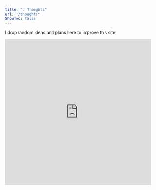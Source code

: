 ```yaml
---
title: "💡 Thoughts"
url: "/thoughts"
ShowToc: false
---
```


I drop random ideas and plans here to improve this site.

<iframe src="https://giphy.com/embed/Bx59V7wA8ONjVYCzE8" width="480" height="480" frameBorder="0" class="giphy-embed" allowFullScreen></iframe><p><a href="https://giphy.com/gifs/loader-wansouza-wansouzaux-Bx59V7wA8ONjVYCzE8"></a></p>
